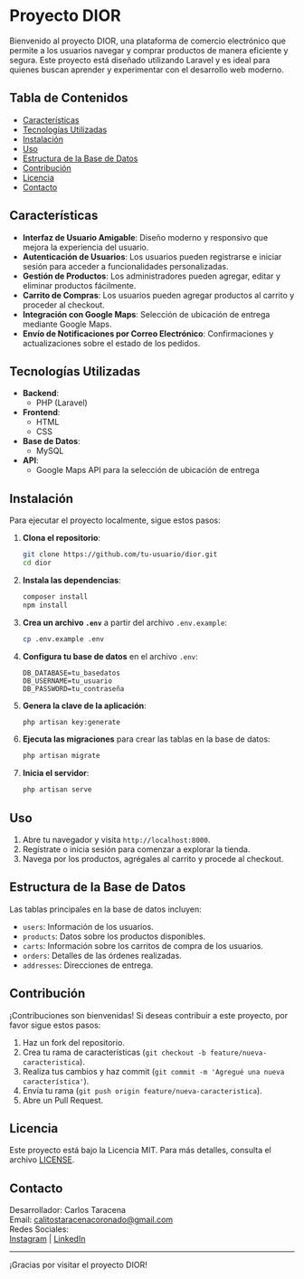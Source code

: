 # Proyecto DIOR

Bienvenido al proyecto DIOR, una plataforma de comercio electrónico que permite a los usuarios navegar y comprar productos de manera eficiente y segura. Este proyecto está diseñado utilizando Laravel y es ideal para quienes buscan aprender y experimentar con el desarrollo web moderno.

## Tabla de Contenidos

- [Características](#características)
- [Tecnologías Utilizadas](#tecnologías-utilizadas)
- [Instalación](#instalación)
- [Uso](#uso)
- [Estructura de la Base de Datos](#estructura-de-la-base-de-datos)
- [Contribución](#contribución)
- [Licencia](#licencia)
- [Contacto](#contacto)

## Características

- **Interfaz de Usuario Amigable**: Diseño moderno y responsivo que mejora la experiencia del usuario.
- **Autenticación de Usuarios**: Los usuarios pueden registrarse e iniciar sesión para acceder a funcionalidades personalizadas.
- **Gestión de Productos**: Los administradores pueden agregar, editar y eliminar productos fácilmente.
- **Carrito de Compras**: Los usuarios pueden agregar productos al carrito y proceder al checkout.
- **Integración con Google Maps**: Selección de ubicación de entrega mediante Google Maps.
- **Envío de Notificaciones por Correo Electrónico**: Confirmaciones y actualizaciones sobre el estado de los pedidos.

## Tecnologías Utilizadas

- **Backend**: 
  - PHP (Laravel)
- **Frontend**:
  - HTML
  - CSS 
- **Base de Datos**:
  - MySQL
- **API**:
  - Google Maps API para la selección de ubicación de entrega

## Instalación

Para ejecutar el proyecto localmente, sigue estos pasos:

1. **Clona el repositorio**:
    ```bash
    git clone https://github.com/tu-usuario/dior.git
    cd dior
    ```

2. **Instala las dependencias**:
    ```bash
    composer install
    npm install
    ```

3. **Crea un archivo `.env`** a partir del archivo `.env.example`:
    ```bash
    cp .env.example .env
    ```

4. **Configura tu base de datos** en el archivo `.env`:
    ```
    DB_DATABASE=tu_basedatos
    DB_USERNAME=tu_usuario
    DB_PASSWORD=tu_contraseña
    ```

5. **Genera la clave de la aplicación**:
    ```bash
    php artisan key:generate
    ```

6. **Ejecuta las migraciones** para crear las tablas en la base de datos:
    ```bash
    php artisan migrate
    ```

7. **Inicia el servidor**:
    ```bash
    php artisan serve
    ```

## Uso

1. Abre tu navegador y visita `http://localhost:8000`.
2. Regístrate o inicia sesión para comenzar a explorar la tienda.
3. Navega por los productos, agrégales al carrito y procede al checkout.

## Estructura de la Base de Datos

Las tablas principales en la base de datos incluyen:

- `users`: Información de los usuarios.
- `products`: Datos sobre los productos disponibles.
- `carts`: Información sobre los carritos de compra de los usuarios.
- `orders`: Detalles de las órdenes realizadas.
- `addresses`: Direcciones de entrega.

## Contribución

¡Contribuciones son bienvenidas! Si deseas contribuir a este proyecto, por favor sigue estos pasos:

1. Haz un fork del repositorio.
2. Crea tu rama de características (`git checkout -b feature/nueva-caracteristica`).
3. Realiza tus cambios y haz commit (`git commit -m 'Agregué una nueva característica'`).
4. Envía tu rama (`git push origin feature/nueva-caracteristica`).
5. Abre un Pull Request.

## Licencia

Este proyecto está bajo la Licencia MIT. Para más detalles, consulta el archivo [LICENSE](LICENSE).

## Contacto

Desarrollador: Carlos Taracena  
Email: [calitostaracenacoronado@gmail.com](mailto:calitostaracenacoronado@gmail.com)  
Redes Sociales:  
[Instagram](https://www.instagram.com/tu_usuario) | [LinkedIn](https://www.linkedin.com/in/tu_usuario)  

---

¡Gracias por visitar el proyecto DIOR!
